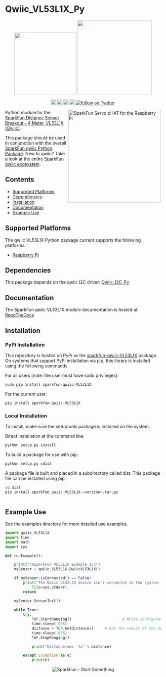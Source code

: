 Qwiic_VL53L1X_Py
==============

<p align="center">
   <img src="https://cdn.sparkfun.com/assets/custom_pages/2/7/2/qwiic-logo-registered.jpg"  width=200>  
   <img src="https://www.python.org/static/community_logos/python-logo-master-v3-TM.png"  width=240>   
</p>
<p align="center">
	<a href="https://pypi.org/project/sparkfun-qwiic-VL53L1X/" alt="Package">
		<img src="https://img.shields.io/pypi/pyversions/sparkfun_qwiic_VL53L1X.svg" /></a>
	<a href="https://github.com/sparkfun/Qwiic_VL53L1X_Py/issues" alt="Issues">
		<img src="https://img.shields.io/github/issues/sparkfun/Qwiic_VL53L1X_Py.svg" /></a>
	<a href="https://qwiic-VL53L1X-py.readthedocs.io/en/latest/?" alt="Documentation">
		<img src="https://readthedocs.org/projects/qwiic-vl53l1x-py/badge/?version=latest&style=flat" /></a>
	<a href="https://github.com/sparkfun/Qwiic_VL53L1X_Py/blob/master/LICENSE" alt="License">
		<img src="https://img.shields.io/badge/license-MIT-blue.svg" /></a>
	<a href="https://twitter.com/intent/follow?screen_name=sparkfun">
        	<img src="https://img.shields.io/twitter/follow/sparkfun.svg?style=social&logo=twitter"
           	 alt="follow on Twitter"></a>
	
</p>

<img src="https://cdn.sparkfun.com/assets/parts/1/2/9/4/8/14722-SparkFun_Distance_Sensor_Breakout-_4_Meter__VL53L1X__Qwiic_-01.jpg"  align="right" width=300 alt="SparkFun Servo pHAT for the Raspberry Pi">

Python module for the [SparkFun Distance Sensor Breakout - 4 Meter, VL53L1X (Qwiic)](https://www.sparkfun.com/products/14722).

This package should be used in conjunction with the overall [SparkFun qwiic Python Package](https://github.com/sparkfun/Qwiic_Py). New to qwiic? Take a look at the entire [SparkFun qwiic ecosystem](https://www.sparkfun.com/qwiic).

## Contents
* [Supported Platforms](#supported-platforms)
* [Dependencies](#dependencies)
* [Installation](#installation)
* [Documentation](#documentation)
* [Example Use](#example-use)

Supported Platforms
--------------------
The qwiic VL53L1X Python package current supports the following platforms:
* [Raspberry Pi](https://www.sparkfun.com/search/results?term=raspberry+pi)
<!-- Platforms to be tested
* [NVidia Jetson Nano](https://www.sparkfun.com/products/15297)
* [Google Coral Development Board](https://www.sparkfun.com/products/15318)
-->

Dependencies 
---------------
This package depends on the qwiic I2C driver: [Qwiic_I2C_Py](https://github.com/sparkfun/Qwiic_I2C_Py)

Documentation
-------------
The SparkFun qwiic VL53L1X module documentation is hosted at [ReadTheDocs](https://qwiic-VL53L1X-py.readthedocs.io/en/latest/?)

Installation
-------------

### PyPi Installation
This repository is hosted on PyPi as the [sparkfun-qwiic-VL53L1X](https://pypi.org/project/sparkfun-qwiic-VL53L1X/) package. On systems that support PyPi installation via pip, this library is installed using the following commands

For all users (note: the user must have sudo privileges):
```sh
sudo pip install sparkfun-qwiic-VL53L1X
```
For the current user:

```sh
pip install sparkfun-qwiic-VL53L1X
```

### Local Installation
To install, make sure the setuptools package is installed on the system.

Direct installation at the command line:
```sh
python setup.py install
```

To build a package for use with pip:
```sh
python setup.py sdist
 ```
A package file is built and placed in a subdirectory called dist. This package file can be installed using pip.
```sh
cd dist
pip install sparkfun_qwiic_VL53L1X-<version>.tar.gz
  
```
Example Use
 ---------------
See the examples directory for more detailed use examples.

```python
import qwiic_VL53L1X
import time
import math
import sys

def runExample():

	print("\nSparkFun VL53L1X Example 1\n")
	mySensor = qwiic_VL53L1X.QwiicVL53L1X()

	if mySensor.isConnected() == False:
		print("The Qwiic VL53L1X device isn't connected to the system. Please check your connection", \
			file=sys.stderr)
		return

	mySensor.SensorInit()
  
	while True:
        try:
            ToF.StartRanging()						 # Write configuration bytes to initiate measurement
            time.sleep(.005)
            distance = ToF.GetDistance()	 # Get the result of the measurement from the sensor
            time.sleep(.005)
            ToF.StopRanging()

            print("Distance(mm): %s" % distance)

        except Exception as e:
            print(e)
```
<p align="center">
<img src="https://cdn.sparkfun.com/assets/custom_pages/3/3/4/dark-logo-red-flame.png" alt="SparkFun - Start Something">
</p>
